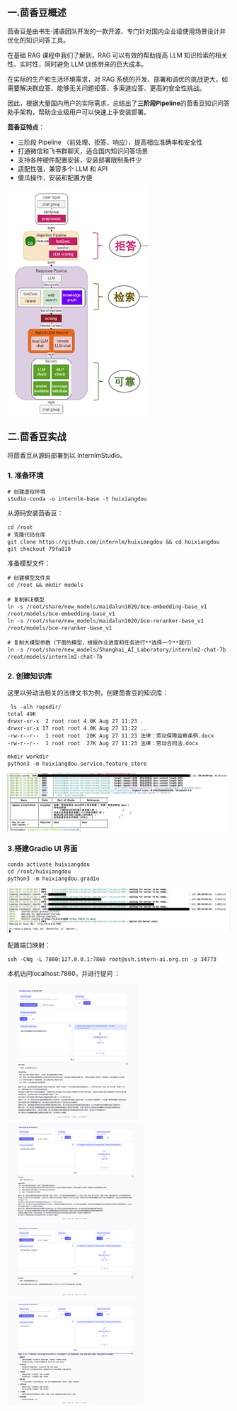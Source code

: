 

## 一.茴香豆概述



茴香豆是由书生·浦语团队开发的一款开源、专门针对国内企业级使用场景设计并优化的知识问答工具。



在基础 RAG 课程中我们了解到，RAG 可以有效的帮助提高 LLM 知识检索的相关性、实时性，同时避免 LLM 训练带来的巨大成本。

在实际的生产和生活环境需求，对 RAG 系统的开发、部署和调优的挑战更大，如需要解决群应答、能够无关问题拒答、多渠道应答、更高的安全性挑战。



因此，根据大量国内用户的实际需求，总结出了**三阶段Pipeline**的茴香豆知识问答助手架构，帮助企业级用户可以快速上手安装部署。

**茴香豆特点**：

- 三阶段 Pipeline （前处理、拒答、响应），提高相应准确率和安全性
- 打通微信和飞书群聊天，适合国内知识问答场景
- 支持各种硬件配置安装，安装部署限制条件少
- 适配性强，兼容多个 LLM 和 API
- 傻瓜操作，安装和配置方便

<img src="./huixiangdou_arch.png" style="zoom:50%;" />







## 二.茴香豆实战

将茴香豆从源码部署到以 InternlmStudio。

### 1. 准备环境

```
# 创建虚拟环境
studio-conda -o internlm-base -t huixiangdou
```

从源码安装茴香豆：

```
cd /root
# 克隆代码仓库
git clone https://github.com/internlm/huixiangdou && cd huixiangdou
git checkout 79fa810
```

准备模型文件：

```
# 创建模型文件夹
cd /root && mkdir models

# 复制BCE模型
ln -s /root/share/new_models/maidalun1020/bce-embedding-base_v1 /root/models/bce-embedding-base_v1
ln -s /root/share/new_models/maidalun1020/bce-reranker-base_v1 /root/models/bce-reranker-base_v1

# 复制大模型参数（下面的模型，根据作业进度和任务进行**选择一个**就行）
ln -s /root/share/new_models/Shanghai_AI_Laboratory/internlm2-chat-7b /root/models/internlm2-chat-7b
```

### 2. 创建知识库

这里以劳动法相关的法律文书为例，创建茴香豆的知识库：

```
 ls -alh repodir/
total 49K
drwxr-xr-x  2 root root 4.0K Aug 27 11:23 .
drwxr-xr-x 17 root root 4.0K Aug 27 11:22 ..
-rw-r--r--  1 root root  20K Aug 27 11:23 法律：劳动保障监察条例.docx
-rw-r--r--  1 root root  27K Aug 27 11:23 法律：劳动合同法.docx
```

```
mkdir workdir
python3 -m huixiangdou.service.feature_store
```

![](./load_data.png)



### 3.搭建Gradio UI 界面

```
conda activate huixiangdou
cd /root/huixiangdou
python3 -m huixiangdou.gradio
```

![](./start_huixiangdou.png)

配置端口映射：

```
ssh -CNg -L 7860:127.0.0.1:7860 root@ssh.intern-ai.org.cn -p 34773
```

本机访问localhost:7860，并进行提问 ：

<img src="./qa_ok_1.png" style="zoom:30%;" />



<img src="./qa_ok_2.png" style="zoom: 30%;" />



<img src="./qa_bad_1.png" style="zoom:30%;" />



<img src="./qa_bad_2.png" style="zoom:30%;" />

